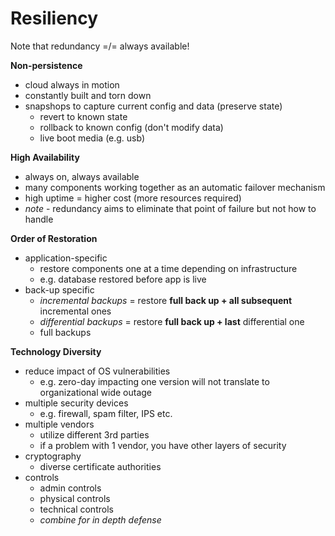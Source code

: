 # Resiliency

Note that redundancy =/= always available!

**Non-persistence**
- cloud always in motion
- constantly built and torn down
- snapshops to capture current config and data (preserve state)
    - revert to known state
    - rollback to known config (don't modify data)
    - live boot media (e.g. usb)

**High Availability**

- always on, always available
- many components working together as an automatic failover mechanism
- high uptime = higher cost (more resources required)
- *note* - redundancy aims to eliminate that point of failure but not how to handle 

**Order of Restoration**
- application-specific
    - restore components one at a time depending on infrastructure
    - e.g. database restored before app is live
- back-up specific
    - *incremental backups* = restore **full back up + all subsequent** incremental ones
    - *differential backups* = restore **full back up + last** differential one
    - full backups

**Technology Diversity**
- reduce impact of OS vulnerabilities
    - e.g. zero-day impacting one version will not translate to organizational wide outage
- multiple security devices
    - e.g. firewall, spam filter, IPS etc.
- multiple vendors
    - utilize different 3rd parties
    - if a problem with 1 vendor, you have other layers of security
- cryptography
    - diverse certificate authorities
- controls
    - admin controls
    - physical controls
    - technical controls
    - *combine for in depth defense*